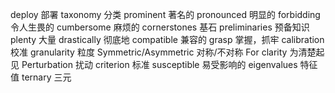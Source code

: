 deploy 部署
taxonomy 分类
prominent 著名的
pronounced 明显的
forbidding 令人生畏的
cumbersome 麻烦的
cornerstones 基石
preliminaries 预备知识
plenty 大量
drastically 彻底地
compatible 兼容的
grasp 掌握，抓牢
calibration 校准
granularity 粒度
Symmetric/Asymmetric 对称/不对称
For clarity 为清楚起见
Perturbation 扰动
criterion 标准
susceptible 易受影响的
eigenvalues 特征值
ternary 三元